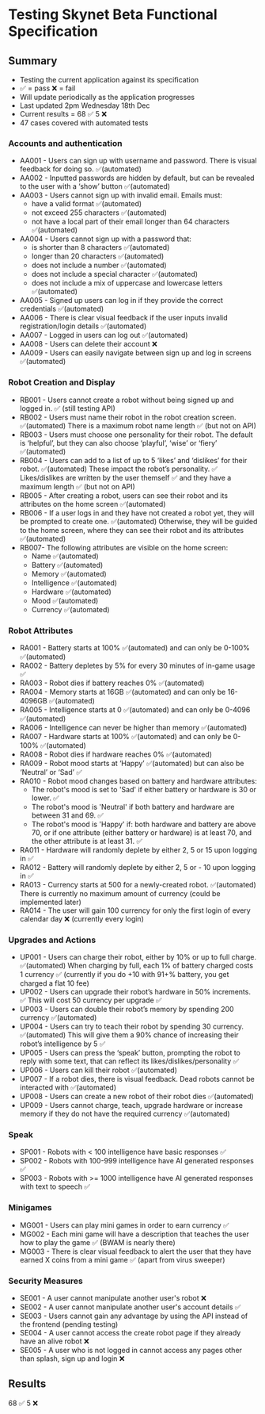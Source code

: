 # Testing Skynet Beta Functional Specification

## Summary
- Testing the current application against its specification
- ✅ = pass ❌ = fail
- Will update periodically as the application progresses
- Last updated 2pm Wednesday 18th Dec
- Current results = 68 ✅ 5 ❌
- 47 cases covered with automated tests

### Accounts and authentication
- AA001 - Users can sign up with username and password. There is visual feedback for doing so. ✅(automated)
- AA002 - Inputted passwords are hidden by default, but can be revealed to the user with a ‘show’ button ✅(automated)
- AA003 - Users cannot sign up with invalid email. Emails must:
	- have a valid format ✅(automated)
	- not exceed 255 characters ✅(automated)
	- not have a local part of their email longer than 64 characters ✅(automated)
- AA004 - Users cannot sign up with a password that: 
	- is shorter than 8 characters ✅(automated)
	- longer than 20 characters ✅(automated)
	- does not include a number ✅(automated)
	- does not include a special character ✅(automated)
	- does not include a mix of uppercase and lowercase letters ✅(automated)
- AA005 - Signed up users can log in if they provide the correct credentials ✅(automated)
- AA006 - There is clear visual feedback if the user inputs invalid registration/login details ✅(automated)
- AA007 - Logged in users can log out ✅(automated)
- AA008 - Users can delete their account ❌
- AA009 - Users can easily navigate between sign up and log in screens ✅(automated)

### Robot Creation and Display
- RB001 - Users cannot create a robot without being signed up and logged in. ✅ (still testing API)
- RB002 - Users must name their robot in the robot creation screen. ✅(automated) There is a maximum robot name length ✅ (but not on API)
- RB003 - Users must choose one personality for their robot. The default is ‘helpful’, but they can also choose ‘playful’, ‘wise’ or ‘fiery’ ✅(automated)
- RB004 - Users can add to a list of up to 5 ‘likes’ and ‘dislikes’ for their robot. ✅(automated) These impact the robot’s personality. ✅ Likes/dislikes are written by the user themself ✅ and they have a maximum length ✅ (but not on API)
- RB005 - After creating a robot, users can see their robot and its attributes on the home screen ✅(automated)
- RB006 - If a user logs in and they have not created a robot yet, they will be prompted to create one. ✅(automated) Otherwise, they will be guided to the home screen, where they can see their robot and its attributes ✅(automated)
- RB007- The following attributes are visible on the home screen:
	- Name ✅(automated)
	- Battery ✅(automated)
	- Memory ✅(automated)
	- Intelligence ✅(automated)
	- Hardware ✅(automated)
	- Mood ✅(automated)
	- Currency ✅(automated)

### Robot Attributes
- RA001 - Battery starts at 100% ✅(automated) and can only be 0-100% ✅(automated)
- RA002 - Battery depletes by 5% for every 30 minutes of in-game usage ✅
- RA003 - Robot dies if battery reaches 0% ✅(automated)
- RA004 - Memory starts at 16GB ✅(automated) and can only be
16-4096GB ✅(automated)
- RA005 - Intelligence starts at 0 ✅(automated) and can only be 0-4096 ✅(automated)
- RA006 - Intelligence can never be higher than memory ✅(automated)
- RA007 - Hardware starts at 100% ✅(automated) and can only be 0-100% ✅(automated)
- RA008 - Robot dies if hardware reaches 0% ✅(automated)
- RA009 - Robot mood starts at ‘Happy’ ✅(automated) but can also be ‘Neutral’ or ‘Sad’ ✅
- RA010 - Robot mood changes based on battery and hardware attributes:
	- The robot's mood is set to 'Sad' if either battery or hardware is 30 or lower. ✅
	- The robot's mood is 'Neutral' if both battery and hardware are between 31 and 69. ✅
	- The robot's mood is 'Happy' if: both hardware and battery are above 70, or if one attribute (either battery or hardware) is at least 70, and the other attribute is at least 31. ✅
- RA011 - Hardware will randomly deplete by either 2, 5 or 15 upon logging in ✅
- RA012 - Battery will randomly deplete by either 2, 5 or - 10 upon logging in ✅
- RA013 - Currency starts at 500 for a newly-created robot. ✅(automated) There is currently no maximum amount of currency (could be implemented later)
- RA014 - The user will gain 100 currency for only the first login of every calendar day ❌ (currently every login)

### Upgrades and Actions
- UP001 - Users can charge their robot, either by 10% or up to full charge. ✅(automated) When charging by full, each 1% of battery charged costs 1 currency ✅ (currently if you do +10 with 91+% battery, you get charged a flat 10 fee)
- UP002 - Users can upgrade their robot’s hardware in 50% increments. ✅ This will cost 50 currency per upgrade ✅
- UP003 - Users can double their robot’s memory by spending 200 currency ✅(automated)
- UP004 - Users can try to teach their robot by spending 30 currency. ✅(automated) This will give them a 90% chance of increasing their robot’s intelligence by 5 ✅
- UP005 - Users can press the ‘speak’ button, prompting the robot to reply with some text, that can reflect its likes/dislikes/personality ✅
- UP006 - Users can kill their robot ✅(automated)
- UP007 - If a robot dies, there is visual feedback. Dead robots cannot be interacted with ✅(automated)
- UP008 - Users can create a new robot of their robot dies ✅(automated)
- UP009 - Users cannot charge, teach, upgrade hardware or increase memory if they do not have the required currency ✅(automated)

### Speak
- SP001 - Robots with < 100 intelligence have basic responses ✅
- SP002 - Robots with 100-999 intelligence have AI generated responses ✅
- SP003 - Robots with >= 1000 intelligence have AI generated responses with text to speech ✅

### Minigames
- MG001 - Users can play mini games in order to earn currency ✅
- MG002 - Each mini game will have a description that teaches the user how to play the game ✅ (BWAM is nearly there)
- MG003 - There is clear visual feedback to alert the user that they have earned X coins from a mini game ✅ (apart from virus sweeper)

### Security Measures
- SE001 - A user cannot manipulate another user's robot ❌
- SE002 - A user cannot manipulate another user's account details ✅
- SE003 - Users cannot gain any advantage by using the API instead of the frontend (pending testing)
- SE004 - A user cannot access the create robot page if they already have an alive robot ❌
- SE005 - A user who is not logged in cannot access any pages other than splash, sign up and login ❌

## Results

68 ✅ 5 ❌